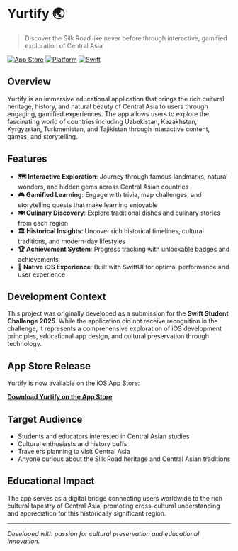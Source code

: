# Yurtify 🌏

> Discover the Silk Road like never before through interactive, gamified exploration of Central Asia

[![App Store](https://img.shields.io/badge/App_Store-0D96F6?style=for-the-badge&logo=app-store&logoColor=white)](https://apps.apple.com/us/app/yurtify/id6746980556)
[![Platform](https://img.shields.io/badge/iOS-000000?style=for-the-badge&logo=ios&logoColor=white)](https://developer.apple.com/ios/)
[![Swift](https://img.shields.io/badge/Swift-FA7343?style=for-the-badge&logo=swift&logoColor=white)](https://swift.org/)

## Overview

Yurtify is an immersive educational application that brings the rich cultural heritage, history, and natural beauty of Central Asia to users through engaging, gamified experiences. The app allows users to explore the fascinating world of countries including Uzbekistan, Kazakhstan, Kyrgyzstan, Turkmenistan, and Tajikistan through interactive content, games, and storytelling.

## Features

- **🗺️ Interactive Exploration**: Journey through famous landmarks, natural wonders, and hidden gems across Central Asian countries
- **🎮 Gamified Learning**: Engage with trivia, map challenges, and storytelling quests that make learning enjoyable
- **🍽️ Culinary Discovery**: Explore traditional dishes and culinary stories from each region
- **🏛️ Historical Insights**: Uncover rich historical timelines, cultural traditions, and modern-day lifestyles
- **🏆 Achievement System**: Progress tracking with unlockable badges and achievements
- **📱 Native iOS Experience**: Built with SwiftUI for optimal performance and user experience

## Development Context

This project was originally developed as a submission for the **Swift Student Challenge 2025**. While the application did not receive recognition in the challenge, it represents a comprehensive exploration of iOS development principles, educational app design, and cultural preservation through technology.

## App Store Release

Yurtify is now available on the iOS App Store:

**[Download Yurtify on the App Store](https://apps.apple.com/us/app/yurtify/id6746980556)**

## Target Audience

- Students and educators interested in Central Asian studies
- Cultural enthusiasts and history buffs
- Travelers planning to visit Central Asia
- Anyone curious about the Silk Road heritage and Central Asian traditions

## Educational Impact

The app serves as a digital bridge connecting users worldwide to the rich cultural tapestry of Central Asia, promoting cross-cultural understanding and appreciation for this historically significant region.

---

*Developed with passion for cultural preservation and educational innovation.*
